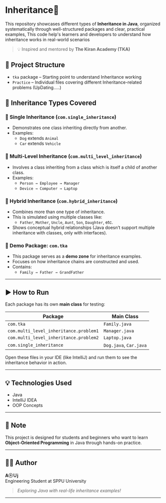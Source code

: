 # Inheritance🧬

This repository showcases different types of **Inheritance in Java**, organized systematically through well-structured packages and clear, practical examples, This code help's learners and developers to understand how inheritance works in real-world scenarios

> 💡 Inspired and mentored by **The Kiran Academy (TKA)**

## 📁 Project Structure

- `tka` package – Starting point to understand Inheritance working 
- `Practice` – Individual files covering different Inheritance-related problems (UpDating.....)

## 🧠 Inheritance Types Covered

### 🔹 Single Inheritance (`com.single_inheritance`)
- Demonstrates one class inheriting directly from another.
- Examples:
  - `Dog` extends `Animal`
  - `Car` extends `Vehicle`

### 🔹 Multi-Level Inheritance (`com.multi_level_inheritance`)
- Involves a class inheriting from a class which is itself a child of another class.
- Examples:
  - `Person → Employee → Manager`
  - `Device → Computer → Laptop`

### 🔹 Hybrid Inheritance (`com.hybrid_inheritance`)
- Combines more than one type of inheritance.
- This is simulated using multiple classes like:
  - `Father`, `Mother`, `Uncle`, `Aunt`, `Son`, `Daughter`, etc.
- Shows conceptual hybrid relationships (Java doesn’t support multiple inheritance with classes, only with interfaces).

### 🧪 Demo Package: `com.tka`
- This package serves as a **demo zone** for inheritance examples.
- Focuses on how inheritance chains are constructed and used.
- Contains:
  - `Family → Father → GrandFather`

---

## ▶️ How to Run

Each package has its own **main class** for testing:

| Package                      | Main Class        |
|-----------------------------|-------------------|
| `com.tka`                   | `Family.java`     |
| `com.multi_level_inheritance.problem1` | `Manager.java`    |
| `com.multi_level_inheritance.problem2` | `Laptop.java`     |
| `com.single_inheritance`    | `Dog.java`, `Car.java` |

Open these files in your IDE (like IntelliJ) and run them to see the inheritance behavior in action.

---

## 💡 Technologies Used
- Java
- IntelliJ IDEA
- OOP Concepts

---

## 📌 Note
This project is designed for students and beginners who want to learn **Object-Oriented Programming** in Java through hands-on practice.

---

## 👨‍💻 Author

**AⓝＵј**  
Engineering Student at SPPU University
> _Exploring Java with real-life inheritance examples!_

---
